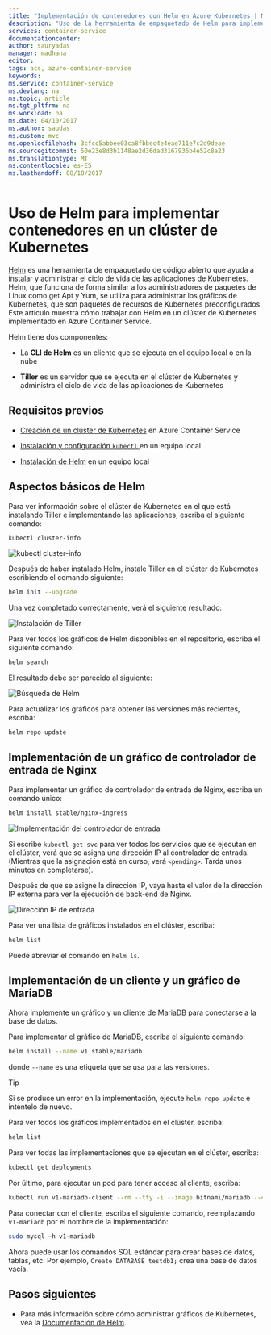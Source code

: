 ```yaml
---
title: "Implementación de contenedores con Helm en Azure Kubernetes | Microsoft Docs"
description: "Uso de la herramienta de empaquetado de Helm para implementar contenedores en un clúster de Kubernetes en Azure Container Service"
services: container-service
documentationcenter: 
author: sauryadas
manager: madhana
editor: 
tags: acs, azure-container-service
keywords: 
ms.service: container-service
ms.devlang: na
ms.topic: article
ms.tgt_pltfrm: na
ms.workload: na
ms.date: 04/10/2017
ms.author: saudas
ms.custom: mvc
ms.openlocfilehash: 3cfcc5abbee03ca8fbbec4e4eae711e7c2d9deae
ms.sourcegitcommit: 50e23e8d3b1148ae2d36dad3167936b4e52c8a23
ms.translationtype: MT
ms.contentlocale: es-ES
ms.lasthandoff: 08/18/2017
---
```

# <a name="use-helm-to-deploy-containers-on-a-kubernetes-cluster"></a>Uso de Helm para implementar contenedores en un clúster de Kubernetes 

[Helm](https://github.com/kubernetes/helm/) es una herramienta de empaquetado de código abierto que ayuda a instalar y administrar el ciclo de vida de las aplicaciones de Kubernetes. Helm, que funciona de forma similar a los administradores de paquetes de Linux como get Apt y Yum, se utiliza para administrar los gráficos de Kubernetes, que son paquetes de recursos de Kubernetes preconfigurados. Este artículo muestra cómo trabajar con Helm en un clúster de Kubernetes implementado en Azure Container Service.

Helm tiene dos componentes: 
* La **CLI de Helm** es un cliente que se ejecuta en el equipo local o en la nube  

* **Tiller** es un servidor que se ejecuta en el clúster de Kubernetes y administra el ciclo de vida de las aplicaciones de Kubernetes 
 
## <a name="prerequisites"></a>Requisitos previos

* [Creación de un clúster de Kubernetes](container-service-kubernetes-walkthrough.md) en Azure Container Service

* [Instalación y configuración `kubectl` ](../container-service-connect.md) en un equipo local

* [Instalación de Helm](https://github.com/kubernetes/helm/blob/master/docs/install.md) en un equipo local

## <a name="helm-basics"></a>Aspectos básicos de Helm 

Para ver información sobre el clúster de Kubernetes en el que está instalando Tiller e implementando las aplicaciones, escriba el siguiente comando:

```bash
kubectl cluster-info 
```
![kubectl cluster-info](./media/container-service-kubernetes-helm/clusterinfo.png)
 
Después de haber instalado Helm, instale Tiller en el clúster de Kubernetes escribiendo el comando siguiente:

```bash
helm init --upgrade
```
Una vez completado correctamente, verá el siguiente resultado:

![Instalación de Tiller](./media/container-service-kubernetes-helm/tiller-install.png)
 
 
 
 
Para ver todos los gráficos de Helm disponibles en el repositorio, escriba el siguiente comando:

```bash 
helm search 
```

El resultado debe ser parecido al siguiente:

![Búsqueda de Helm](./media/container-service-kubernetes-helm/helm-search.png)
 
Para actualizar los gráficos para obtener las versiones más recientes, escriba:

```bash 
helm repo update 
```
## <a name="deploy-an-nginx-ingress-controller-chart"></a>Implementación de un gráfico de controlador de entrada de Nginx 
 
Para implementar un gráfico de controlador de entrada de Nginx, escriba un comando único:

```bash
helm install stable/nginx-ingress 
```
![Implementación del controlador de entrada](./media/container-service-kubernetes-helm/nginx-ingress.png)

Si escribe `kubectl get svc` para ver todos los servicios que se ejecutan en el clúster, verá que se asigna una dirección IP al controlador de entrada. (Mientras que la asignación está en curso, verá `<pending>`. Tarda unos minutos en completarse). 

Después de que se asigne la dirección IP, vaya hasta el valor de la dirección IP externa para ver la ejecución de back-end de Nginx. 
 
![Dirección IP de entrada](./media/container-service-kubernetes-helm/ingress-ip-address.png)


Para ver una lista de gráficos instalados en el clúster, escriba:

```bash
helm list 
```

Puede abreviar el comando en `helm ls`.
 
 
 
 
## <a name="deploy-a-mariadb-chart-and-client"></a>Implementación de un cliente y un gráfico de MariaDB

Ahora implemente un gráfico y un cliente de MariaDB para conectarse a la base de datos.

Para implementar el gráfico de MariaDB, escriba el siguiente comando:

```bash
helm install --name v1 stable/mariadb
```

donde `--name` es una etiqueta que se usa para las versiones.

> [!TIP]
> Si se produce un error en la implementación, ejecute `helm repo update` e inténtelo de nuevo.
>
 
 
Para ver todos los gráficos implementados en el clúster, escriba:

```bash 
helm list
```
 
Para ver todas las implementaciones que se ejecutan en el clúster, escriba:

```bash
kubectl get deployments 
``` 
 
 
Por último, para ejecutar un pod para tener acceso al cliente, escriba:

```bash
kubectl run v1-mariadb-client --rm --tty -i --image bitnami/mariadb --command -- bash  
``` 
 
 
Para conectar con el cliente, escriba el siguiente comando, reemplazando `v1-mariadb` por el nombre de la implementación:

```bash
sudo mysql –h v1-mariadb
```
 
 
Ahora puede usar los comandos SQL estándar para crear bases de datos, tablas, etc. Por ejemplo, `Create DATABASE testdb1;` crea una base de datos vacía. 
 
 
 
## <a name="next-steps"></a>Pasos siguientes

* Para más información sobre cómo administrar gráficos de Kubernetes, vea la [Documentación de Helm](https://github.com/kubernetes/helm/blob/master/docs/index.md). 


